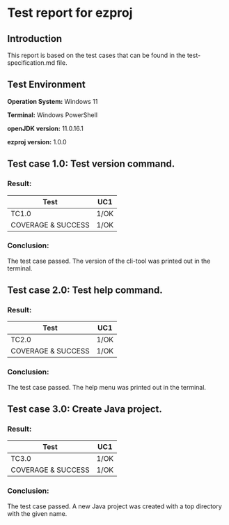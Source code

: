 # Test report for ezproj

## Introduction 

This report is based on the test cases that can be found in the test-specification.md file.

## Test Environment 
**Operation System:** Windows 11

**Terminal:** Windows PowerShell

**openJDK version:** 11.0.16.1

**ezproj version:** 1.0.0

## Test case 1.0: Test version command.

### Result:

| Test        | UC1  |
|-------------|------|
| TC1.0       | 1/OK |
| COVERAGE & SUCCESS | 1/OK |

### Conclusion:
The test case passed. The version of the cli-tool was printed out in the terminal.

## Test case 2.0: Test help command.

### Result:

| Test        | UC1  |
|-------------|------|
| TC2.0       | 1/OK |
| COVERAGE & SUCCESS | 1/OK |

### Conclusion:
The test case passed. The help menu was printed out in the terminal.

## Test case 3.0: Create Java project.

### Result:

| Test        | UC1  |
|-------------|------|
| TC3.0       | 1/OK |
| COVERAGE & SUCCESS | 1/OK |

### Conclusion:
The test case passed. A new Java project was created with a top directory with the given name.
